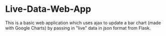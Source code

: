 # Live-Data-Web-App
This is a basic web application which uses ajax to update a bar chart (made with Google Charts) by passing in "live" data in json format from Flask.
